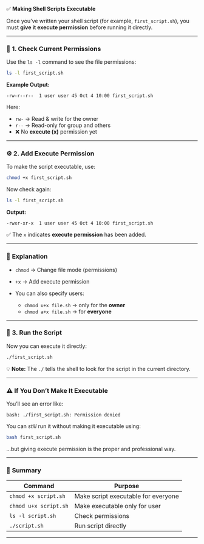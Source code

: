✅ **Making Shell Scripts Executable**

Once you’ve written your shell script (for example, `first_script.sh`), you must **give it execute permission** before running it directly.

---

### 🧩 **1. Check Current Permissions**

Use the `ls -l` command to see the file permissions:

```bash
ls -l first_script.sh
```

**Example Output:**

```
-rw-r--r--  1 user user 45 Oct 4 10:00 first_script.sh
```

Here:

* `rw-` → Read & write for the owner
* `r--` → Read-only for group and others
* ❌ No **execute (x)** permission yet

---

### ⚙️ **2. Add Execute Permission**

To make the script executable, use:

```bash
chmod +x first_script.sh
```

Now check again:

```bash
ls -l first_script.sh
```

**Output:**

```
-rwxr-xr-x  1 user user 45 Oct 4 10:00 first_script.sh
```

✅ The `x` indicates **execute permission** has been added.

---

### 🧠 **Explanation**

* `chmod` → Change file mode (permissions)
* `+x` → Add execute permission
* You can also specify users:

  * `chmod u+x file.sh` → only for the **owner**
  * `chmod a+x file.sh` → for **everyone**

---

### 🧾 **3. Run the Script**

Now you can execute it directly:

```bash
./first_script.sh
```

💡 **Note:** The `./` tells the shell to look for the script in the current directory.

---

### ⚠️ **If You Don’t Make It Executable**

You’ll see an error like:

```
bash: ./first_script.sh: Permission denied
```

You can *still* run it without making it executable using:

```bash
bash first_script.sh
```

…but giving execute permission is the proper and professional way.

---

### 🧩 **Summary**

| Command               | Purpose                             |
| --------------------- | ----------------------------------- |
| `chmod +x script.sh`  | Make script executable for everyone |
| `chmod u+x script.sh` | Make executable only for user       |
| `ls -l script.sh`     | Check permissions                   |
| `./script.sh`         | Run script directly                 |

---


